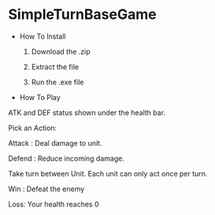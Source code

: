 # SimpleTurnBaseGame
 
* How To Install

   1. Download the .zip
   
   2. Extract the file
   
   3. Run the .exe file


* How To Play

ATK and DEF status shown under the health bar.

Pick an Action:

Attack : Deal damage to unit.

Defend : Reduce incoming damage.

Take turn between Unit. Each unit can only act once per turn.

Win : Defeat the enemy

Loss: Your health reaches 0
